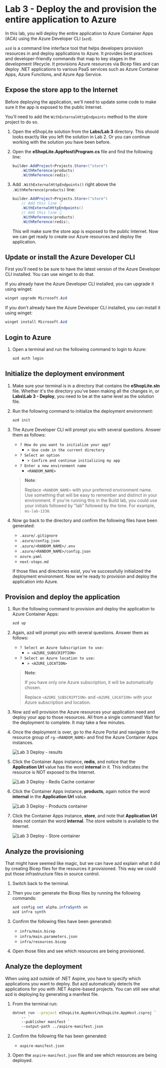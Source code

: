 # Lab 3 - Deploy the and provision the entire application to Azure

In this lab, you will deploy the entire application to Azure Container Apps (ACA) using the Azure Developer CLI (`azd`).

`azd` is a command line interface tool that helps developers provision resources in and deploy applications to Azure. It provides best practices and developer-friendly commands that map to key stages in the development lifecycle. It provisions Azure resources via Bicep files and can deploy .NET applications to various PaaS services such as Azure Container Apps, Azure Functions, and Azure App Service.

## Expose the store app to the Internet

Before deploying the application, we'll need to update some code to make sure it the app is exposed to the public Internet.

You'll need to add the `WithExternalHttpEndpoints` method to the store project to do so.

1. Open the eShopLite solution from the **Labs/Lab 3** directory. This should looks exactly like you left the solution in Lab 2. Or you can continue working with the solution you have been before.
1. Open the **eShopLite.AppHost\Program.cs** file and find the following line:

    ```csharp
    builder.AddProject<Projects.Store>("store")
        .WithReference(products)
        .WithReference(redis);
    ```

1. Add `.WithExternalHttpEndpoints()` right above the `.WithReference(products)` line:

    ```csharp
    builder.AddProject<Projects.Store>("store")
        // Add this line 👇
        .WithExternalHttpEndpoints()
        // Add this line 👆
        .WithReference(products)
        .WithReference(redis);
    ```

    This will make sure the store app is exposed to the public Internet. Now we can get ready to create our Azure resources and deploy the application.

## Update or install the Azure Developer CLI

First you'll need to be sure to have the latest version of the Azure Developer CLI installed. You can use winget to do that.

If you already have the Azure Developer CLI installed, you can upgrade it using winget:

```powershell
winget upgrade Microsoft.Azd
```

If you don't already have the Azure Developer CLI installed, you can install it using winget:

```powershell
winget install Microsoft.Azd
```

## Login to Azure

1. Open a terminal and run the following command to login to Azure:

    ```powershell
    azd auth login
    ```

## Initialize the deployment environment

1. Make sure your terminal is in a directory that contains the **eShopLite.sln** file. Whether it's the directory you've been making all the changes in, or **Labs\Lab 3 - Deploy**, you need to be at the same level as the solution file.
1. Run the following command to initialize the deployment environment:

    ```powershell
    azd init
    ```

1. The Azure Developer CLI will prompt you with several questions. Answer them as follows:

   - `? How do you want to initialize your app?`
     - `> Use code in the current directory`
   - `? Select an option`
     - `> Confirm and continue initializing my app`
   - `? Enter a new environment name`
     - `<RANDOM_NAME>`

   > **Note**:
   >
   > Replace `<RANDOM_NAME>` with your preferred environment name. Use something that will be easy to remember and distinct in your environment. If you're running this in the Build lab, you could use your initials followed by "lab" followed by the time. For example, `ms-lab-1330`.

1. Now go back to the directory and confirm the following files have been generated:

   - `.azure/.gitignore`
   - `.azure/config.json`
   - `.azure/<RANDOM_NAME>/.env`
   - `.azure/<RANDOM_NAME>/config.json`
   - `azure.yaml`
   - `next-steps.md`

    If those files and directories exist, you've successfully initialized the deployment environment. Now we're ready to provision and deploy the application into Azure.

## Provision and deploy the application

1. Run the following command to provision and deploy the application to Azure Container Apps:

    ```powershell
    azd up
    ```

1. Again, azd will prompt you with several questions. Answer them as follows:

   - `? Select an Azure Subscription to use:`
     - `> <AZURE_SUBSCRIPTION>`
   - `? Select an Azure location to use:`
     - `> <AZURE_LOCATION>`

   > **Note**:
   >
   > If you have only one Azure subscription, it will be automatically chosen.
   >
   > Replace `<AZURE_SUBSCRIPTION>` and `<AZURE_LOCATION>` with your Azure subscription and location.

1. Now azd will provision the Azure resources your application need and deploy your app to those resources. All from a single command! Wait for the deployment to complete. It may take a few minutes.
1. Once the deployment is over, go to the Azure Portal and navigate to the resource group of `rg-<RANDOM_NAME>` and find the Azure Container Apps instances.

   ![Lab 3 Deploy - results](./images/lab03-01.png)

1. Click the Container Apps instance, **redis**, and notice that the **Application Url** value has the word **internal** in it. This indicates the resource is NOT exposed to the Internet.

   ![Lab 3 Deploy - Redis Cache container](./images/lab03-02.png)

1. Click the Container Apps instance, **products**, again notice the word **internal** in the **Application Url** value.

   ![Lab 3 Deploy - Products container](./images/lab03-03.png)

1. Click the Container Apps instance, **store**, and note that **Application Url** does not contain the word **internal**. The store website is available to the Internet.

   ![Lab 3 Deploy - Store container](./images/lab03-04.png)

## Analyze the provisioning

That might have seemed like magic, but we can have azd explain what it did by creating Bicep files for the resources it provisioned. This way we could put those infrastructure files in source control.

1. Switch back to the terminal.
1. Then you can generate the Bicep files by running the following commands:

    ```powershell
    azd config set alpha.infraSynth on
    azd infra synth
    ```

1. Confirm the following files have been generated:

   - `infra/main.bicep`
   - `infra/main.parameters.json`
   - `infra/resources.bicep`

1. Open those files and see which resources are being provisioned.

## Analyze the deployment

When using azd outside of .NET Aspire, you have to specify which applications you want to deploy. But azd automatically detects the applications for you with .NET Aspire-based projects. You can still see what azd is deploying by generating a manifest file.

1. From the terminal run:

    ```bash
    dotnet run --project eShopLite.AppHost/eShopLite.AppHost.csproj `
        -- `
        --publisher manifest `
        --output-path ../aspire-manifest.json
    ```

1. Confirm the following file has been generated:

   - `aspire-manifest.json`

1. Open the `aspire-manifest.json` file and see which resources are being deployed.
